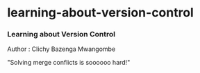 # learning-about-version-control

### Learning about Version Control

Author : Clichy Bazenga Mwangombe


"Solving merge conflicts is soooooo hard!"
